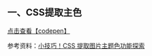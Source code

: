 <a name="SfDL4"></a>
## 一、CSS提取主色
[点击查看【codepen】](https://codepen.io/quanzaiyu-the-decoder/embed/xxdqZGd)

参考资料：[小技巧！CSS 提取图片主题色功能探索](https://www.cnblogs.com/coco1s/p/14754188.html)

